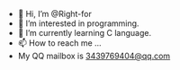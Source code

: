 - 👋 Hi, I’m @Right-for
- 👀 I’m interested in programming.
- 🌱 I’m currently learning C language.
- 📫 How to reach me ...
- My QQ mailbox is 3439769404@qq.com

<!---
Right-for/Right-for is a ✨ special ✨ repository because its `README.md` (this file) appears on your GitHub profile.
You can click the Preview link to take a look at your changes.
--->
